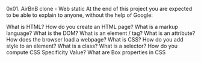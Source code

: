 0x01. AirBnB clone - Web static
At the end of this project you are expected to be able to explain to anyone, without the help of Google:

What is HTML?
How do you create an HTML page?
What is a markup language?
What is the DOM?
What is an element / tag?
What is an attribute?
How does the browser load a webpage?
What is CSS?
How do you add style to an element?
What is a class?
What is a selector?
How do you compute CSS Specificity Value?
What are Box properties in CSS
